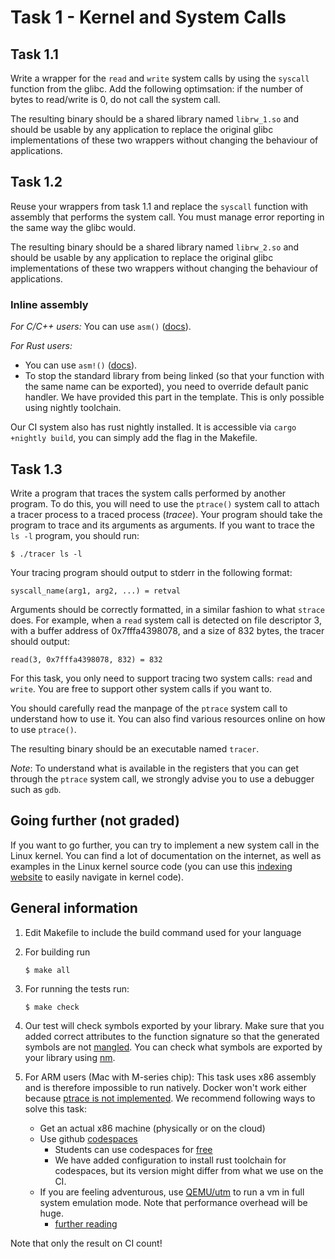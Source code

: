 # Task 1 - Kernel and System Calls

## Task 1.1

Write a wrapper for the `read` and `write` system calls by using the `syscall` function from the glibc. Add the following optimsation: if the number of bytes to read/write is 0, do not call the system call.

The resulting binary should be a shared library named `librw_1.so` and should be usable by any application to replace the original glibc implementations of these two wrappers without changing the behaviour of applications.

## Task 1.2

Reuse your wrappers from task 1.1 and replace the `syscall` function with assembly that performs the system call. You must manage error reporting in the same way the glibc would.

The resulting binary should be a shared library named `librw_2.so` and should be usable by any application to replace the original glibc implementations of these two wrappers without changing the behaviour of applications.

### Inline assembly
*For C/C++ users:* You can use `asm()` ([docs](https://gcc.gnu.org/onlinedocs/gcc/Using-Assembly-Language-with-C.html)).

*For Rust users:* 
- You can use `asm!()` ([docs](https://doc.rust-lang.org/reference/inline-assembly.html)).
- To stop the standard library from being linked (so that your function with the same name can be exported), you need to override default panic handler. We have provided this part in the template. This is only possible using nightly toolchain.

Our CI system also has rust nightly installed. It is accessible via `cargo +nightly build`, you can simply add the flag in the Makefile.

## Task 1.3

Write a program that traces the system calls performed by another program.
To do this, you will need to use the `ptrace()` system call to attach a tracer process to a traced process (*tracee*).
Your program should take the program to trace and its arguments as arguments.
If you want to trace the `ls -l` program, you should run:

```console
$ ./tracer ls -l
```

Your tracing program should output to stderr in the following format:
```console
syscall_name(arg1, arg2, ...) = retval
```
Arguments should be correctly formatted, in a similar fashion to what `strace` does.
For example, when a `read` system call is detected on file descriptor 3, with a buffer address of 0x7fffa4398078, and a size of 832 bytes, the tracer should output:
```console
read(3, 0x7fffa4398078, 832) = 832
```

For this task, you only need to support tracing two system calls: `read` and `write`.
You are free to support other system calls if you want to.

You should carefully read the manpage of the `ptrace` system call to understand how to use it.
You can also find various resources online on how to use `ptrace()`.

The resulting binary should be an executable named `tracer`.

*Note*: To understand what is available in the registers that you can get through the `ptrace` system call, we strongly advise you to use a debugger such as `gdb`.

## Going further (not graded)

If you want to go further, you can try to implement a new system call in the Linux kernel. You can find a lot of documentation on the internet, as well as examples in the Linux kernel source code (you can use this [indexing website](https://elixir.bootlin.com/linux/latest/source) to easily navigate in kernel code).

## General information

1. Edit Makefile to include the build command used for your language
2. For building run 
   ```console
   $ make all
   ```
3. For running the tests run:
   ```console
   $ make check
   ```
4. Our test will check symbols exported by your library. Make sure that you added correct attributes to the function signature so that the generated symbols are not [mangled](https://en.wikipedia.org/wiki/Name_mangling). You can check what symbols are exported by your library using [nm](https://man7.org/linux/man-pages/man1/nm.1.html).

5. For ARM users (Mac with M-series chip): This task uses x86 assembly and is therefore impossible to run natively. Docker won't work either because [ptrace is not implemented](https://github.com/docker/for-mac/issues/5191). We recommend following ways to solve this task:
    - Get an actual x86 machine (physically or on the cloud)
    - Use github [codespaces](https://github.com/features/codespaces)
        - Students can use codespaces for [free](https://education.github.com/pack)
        - We have added configuration to install rust toolchain for codespaces, but its version might differ from what we use on the CI.
    - If you are feeling adventurous, use [QEMU/utm](https://mac.getutm.app/) to run a vm in full system emulation mode. Note that performance overhead will be huge.
        - [further reading](https://levelup.gitconnected.com/running-amd64-linux-on-apple-m1-with-qemu-utm-64d67cccd6f8)

Note that only the result on CI count!
